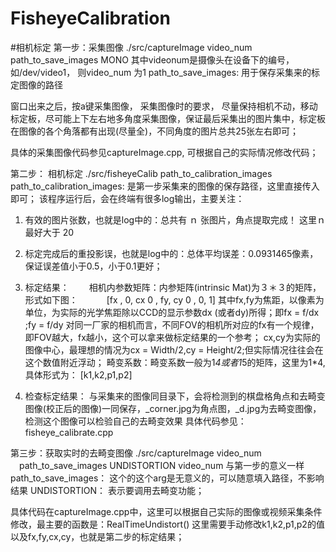 # FisheyeCalibration

#相机标定
第一步：采集图像
./src/captureImage video_num path_to_save_images MONO
其中videonum是摄像头在设备下的编号，如/dev/video1， 则video_num 为1
path_to_save_images: 用于保存采集来的标定图像的路径

窗口出来之后，按a键采集图像， 采集图像时的要求， 尽量保持相机不动，移动标定板，尽可能上下左右地多角度采集图像，保证最后采集出的图片集中，标定板在图像的各个角落都有出现(尽量全)，不同角度的图片总共25张左右即可；

具体的采集图像代码参见captureImage.cpp, 可根据自己的实际情况修改代码；

第二步： 相机标定
./src/fisheyeCalib path_to_calibration_images
path_to_calibration_images: 是第一步采集来的图像的保存路径，这里直接传入即可；
该程序运行后，会在终端有很多log输出，主要关注：
1. 有效的图片张数，也就是log中的：总共有 ｎ 张图片，角点提取完成！ 这里ｎ最好大于 20
2. 标定完成后的重投影误，也就是log中的：总体平均误差：0.0931465像素，保证误差值小于0.5，小于0.1更好；
3. 标定结果：
　　相机内参数矩阵：内参矩阵(intrinsic Mat)为３＊３的矩阵，形式如下图：
　　　[fx , 0,  cx
     0 , fy, cy
     0 , 0,   1]
其中fx,fy为焦距，以像素为单位，为实际的光学焦距除以CCD的显示参数dx (或者dy)所得；即fx = f/dx ;fy = f/dy
对同一厂家的相机而言，不同FOV的相机所对应的fx有一个规律，即FOV越大，fx越小，这个可以拿来做标定结果的一个参考； cx,cy为实际的图像中心，最理想的情况为cx = Width/2,cy = Height/2;但实际情况往往会在这个数值附近浮动；
    畸变系数：畸变系数一般为1*4或者1*5的矩阵，这里为1*4,具体形式为：
    [k1,k2,p1,p2]

4. 检查标定结果：
   与采集来的图像同目录下，会将检测到的棋盘格角点和去畸变图像(校正后的图像)一同保存，_corner.jpg为角点图，_d.jpg为去畸变图像，检测这个图像可以检验自己的去畸变效果
具体代码参见： fisheye_calibrate.cpp

第三步：获取实时的去畸变图像
./src/captureImage video_num 　path_to_save_images UNDISTORTION
video_num 与第一步的意义一样
path_to_save_images： 这个的这个arg是无意义的，可以随意填入路径，不影响结果
UNDISTORTION： 表示要调用去畸变功能；

具体代码在captureImage.cpp中，这里可以根据自己实际的图像或视频采集条件修改，最主要的函数是：RealTimeUndistort()
这里需要手动修改k1,k2,p1,p2的值 以及fx,fy,cx,cy，也就是第二步的标定结果；
